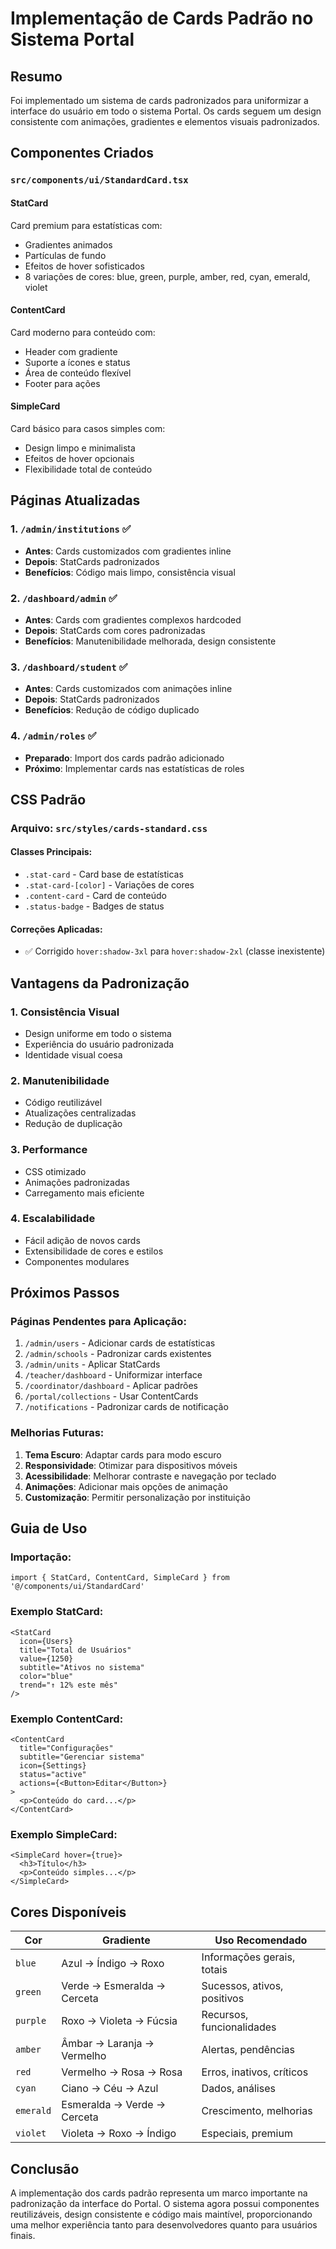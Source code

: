 # Implementação de Cards Padrão no Sistema Portal

## Resumo

Foi implementado um sistema de cards padronizados para uniformizar a interface do usuário em todo o sistema Portal. Os cards seguem um design consistente com animações, gradientes e elementos visuais padronizados.

## Componentes Criados

### `src/components/ui/StandardCard.tsx`

#### StatCard
Card premium para estatísticas com:
- Gradientes animados
- Partículas de fundo
- Efeitos de hover sofisticados
- 8 variações de cores: blue, green, purple, amber, red, cyan, emerald, violet

#### ContentCard
Card moderno para conteúdo com:
- Header com gradiente
- Suporte a ícones e status
- Área de conteúdo flexível
- Footer para ações

#### SimpleCard
Card básico para casos simples com:
- Design limpo e minimalista
- Efeitos de hover opcionais
- Flexibilidade total de conteúdo

## Páginas Atualizadas

### 1. `/admin/institutions` ✅
- **Antes**: Cards customizados com gradientes inline
- **Depois**: StatCards padronizados
- **Benefícios**: Código mais limpo, consistência visual

### 2. `/dashboard/admin` ✅
- **Antes**: Cards com gradientes complexos hardcoded
- **Depois**: StatCards com cores padronizadas
- **Benefícios**: Manutenibilidade melhorada, design consistente

### 3. `/dashboard/student` ✅
- **Antes**: Cards customizados com animações inline
- **Depois**: StatCards padronizados
- **Benefícios**: Redução de código duplicado

### 4. `/admin/roles` ✅
- **Preparado**: Import dos cards padrão adicionado
- **Próximo**: Implementar cards nas estatísticas de roles

## CSS Padrão

### Arquivo: `src/styles/cards-standard.css`

#### Classes Principais:
- `.stat-card` - Card base de estatísticas
- `.stat-card-[color]` - Variações de cores
- `.content-card` - Card de conteúdo
- `.status-badge` - Badges de status

#### Correções Aplicadas:
- ✅ Corrigido `hover:shadow-3xl` para `hover:shadow-2xl` (classe inexistente)

## Vantagens da Padronização

### 1. **Consistência Visual**
- Design uniforme em todo o sistema
- Experiência do usuário padronizada
- Identidade visual coesa

### 2. **Manutenibilidade**
- Código reutilizável
- Atualizações centralizadas
- Redução de duplicação

### 3. **Performance**
- CSS otimizado
- Animações padronizadas
- Carregamento mais eficiente

### 4. **Escalabilidade**
- Fácil adição de novos cards
- Extensibilidade de cores e estilos
- Componentes modulares

## Próximos Passos

### Páginas Pendentes para Aplicação:
1. `/admin/users` - Adicionar cards de estatísticas
2. `/admin/schools` - Padronizar cards existentes
3. `/admin/units` - Aplicar StatCards
4. `/teacher/dashboard` - Uniformizar interface
5. `/coordinator/dashboard` - Aplicar padrões
6. `/portal/collections` - Usar ContentCards
7. `/notifications` - Padronizar cards de notificação

### Melhorias Futuras:
1. **Tema Escuro**: Adaptar cards para modo escuro
2. **Responsividade**: Otimizar para dispositivos móveis
3. **Acessibilidade**: Melhorar contraste e navegação por teclado
4. **Animações**: Adicionar mais opções de animação
5. **Customização**: Permitir personalização por instituição

## Guia de Uso

### Importação:
```tsx
import { StatCard, ContentCard, SimpleCard } from '@/components/ui/StandardCard'
```

### Exemplo StatCard:
```tsx
<StatCard
  icon={Users}
  title="Total de Usuários"
  value={1250}
  subtitle="Ativos no sistema"
  color="blue"
  trend="↑ 12% este mês"
/>
```

### Exemplo ContentCard:
```tsx
<ContentCard
  title="Configurações"
  subtitle="Gerenciar sistema"
  icon={Settings}
  status="active"
  actions={<Button>Editar</Button>}
>
  <p>Conteúdo do card...</p>
</ContentCard>
```

### Exemplo SimpleCard:
```tsx
<SimpleCard hover={true}>
  <h3>Título</h3>
  <p>Conteúdo simples...</p>
</SimpleCard>
```

## Cores Disponíveis

| Cor | Gradiente | Uso Recomendado |
|-----|-----------|-----------------|
| `blue` | Azul → Índigo → Roxo | Informações gerais, totais |
| `green` | Verde → Esmeralda → Cerceta | Sucessos, ativos, positivos |
| `purple` | Roxo → Violeta → Fúcsia | Recursos, funcionalidades |
| `amber` | Âmbar → Laranja → Vermelho | Alertas, pendências |
| `red` | Vermelho → Rosa → Rosa | Erros, inativos, críticos |
| `cyan` | Ciano → Céu → Azul | Dados, análises |
| `emerald` | Esmeralda → Verde → Cerceta | Crescimento, melhorias |
| `violet` | Violeta → Roxo → Índigo | Especiais, premium |

## Conclusão

A implementação dos cards padrão representa um marco importante na padronização da interface do Portal. O sistema agora possui componentes reutilizáveis, design consistente e código mais maintível, proporcionando uma melhor experiência tanto para desenvolvedores quanto para usuários finais. 